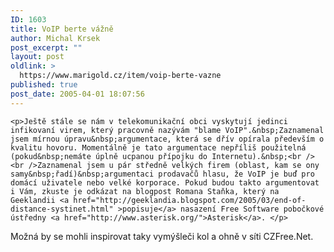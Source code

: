```yaml
---
ID: 1603
title: VoIP berte vážně
author: Michal Krsek
post_excerpt: ""
layout: post
oldlink: >
  https://www.marigold.cz/item/voip-berte-vazne
published: true
post_date: 2005-04-01 18:07:56
---
```

	<p>Ještě stále se nám v telekomunikační obci vyskytují jedinci infikovaní virem, který pracovně nazývám "blame VoIP".&nbsp;Zaznamenal jsem mírnou úpravu&nbsp;argumentace, která se dřív opírala především o kvalitu hovoru. Momentálně je tato argumentace nepříliš použitelná (pokud&nbsp;nemáte úplně ucpanou přípojku do Internetu).&nbsp;<br /><br />Zaznamenal jsem u pár středně velkých firem (oblast, kam se ony samy&nbsp;řadí)&nbsp;argumentaci prodavačů hlasu, že VoIP je buď pro domácí uživatele nebo velké korporace. Pokud budou takto argumentovat i Vám, zkuste je odkázat na blogpost Romana Staňka, který na Geeklandii <a href="http://geeklandia.blogspot.com/2005/03/end-of-distance-systinet.html" >popisuje</a> nasazení Free Software pobočkové ústředny <a href="http://www.asterisk.org/">Asterisk</a>. </p>
<p>Možná by se mohli inspirovat taky vymýšleči kol a ohně v síti CZFree.Net.
</p>